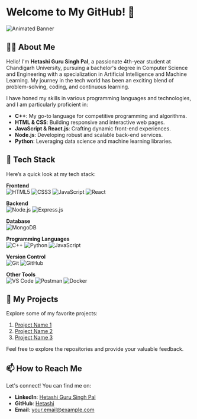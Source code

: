 
# Welcome to My GitHub! 👋

![Animated Banner](https://your-image-url-here) <!-- Replace with an animated graphic -->

## 👨‍💻 About Me

Hello! I'm **Hetashi Guru Singh Pal**, a passionate 4th-year student at Chandigarh University, pursuing a bachelor's degree in Computer Science and Engineering with a specialization in Artificial Intelligence and Machine Learning. My journey in the tech world has been an exciting blend of problem-solving, coding, and continuous learning.

I have honed my skills in various programming languages and technologies, and I am particularly proficient in:

- **C++**: My go-to language for competitive programming and algorithms.
- **HTML & CSS**: Building responsive and interactive web pages.
- **JavaScript & React.js**: Crafting dynamic front-end experiences.
- **Node.js**: Developing robust and scalable back-end services.
- **Python**: Leveraging data science and machine learning libraries.

## 🚀 Tech Stack

Here’s a quick look at my tech stack:

**Frontend**  
![HTML5](https://img.shields.io/badge/-HTML5-E34F26?style=flat-square&logo=html5&logoColor=white)
![CSS3](https://img.shields.io/badge/-CSS3-1572B6?style=flat-square&logo=css3)
![JavaScript](https://img.shields.io/badge/-JavaScript-F7DF1E?style=flat-square&logo=javascript&logoColor=black)
![React](https://img.shields.io/badge/-React-61DAFB?style=flat-square&logo=react&logoColor=black)

**Backend**  
![Node.js](https://img.shields.io/badge/-Node.js-339933?style=flat-square&logo=node.js&logoColor=white)
![Express.js](https://img.shields.io/badge/-Express.js-000000?style=flat-square&logo=express&logoColor=white)

**Database**  
![MongoDB](https://img.shields.io/badge/-MongoDB-47A248?style=flat-square&logo=mongodb&logoColor=white)

**Programming Languages**  
![C++](https://img.shields.io/badge/-C++-00599C?style=flat-square&logo=c%2B%2B&logoColor=white)
![Python](https://img.shields.io/badge/-Python-3776AB?style=flat-square&logo=python&logoColor=white)
![JavaScript](https://img.shields.io/badge/-JavaScript-F7DF1E?style=flat-square&logo=javascript&logoColor=black)

**Version Control**  
![Git](https://img.shields.io/badge/-Git-F05032?style=flat-square&logo=git&logoColor=white)
![GitHub](https://img.shields.io/badge/-GitHub-181717?style=flat-square&logo=github)

**Other Tools**  
![VS Code](https://img.shields.io/badge/-VS_Code-007ACC?style=flat-square&logo=visual-studio-code)
![Postman](https://img.shields.io/badge/-Postman-FF6C37?style=flat-square&logo=postman&logoColor=white)
![Docker](https://img.shields.io/badge/-Docker-2496ED?style=flat-square&logo=docker&logoColor=white)

## 🔗 My Projects

Explore some of my favorite projects:

1. [Project Name 1](https://github.com/Hetashi/Project-1)
2. [Project Name 2](https://github.com/Hetashi/Project-2)
3. [Project Name 3](https://github.com/Hetashi/Project-3)

Feel free to explore the repositories and provide your valuable feedback.

## 📫 How to Reach Me

Let's connect! You can find me on:

- **LinkedIn**: [Hetashi Guru Singh Pal](https://www.linkedin.com/in/hetashi)
- **GitHub**: [Hetashi](https://github.com/Hetashi)
- **Email**: [your.email@example.com](mailto:your.email@example.com)

